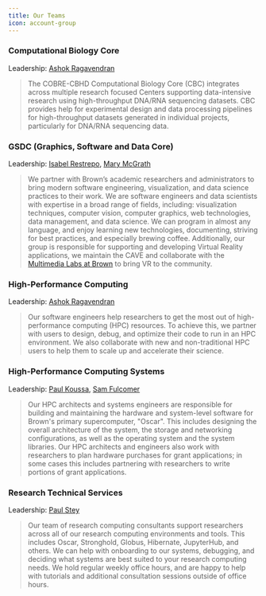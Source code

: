 ```yaml
---
title: Our Teams
icon: account-group
---
```


### Computational Biology Core
Leadership: [Ashok Ragavendran](https://directory.brown.edu/uuid/60802d0b-8f18-499a-a1f3-5f9b24c390e4)
>The COBRE-CBHD Computational Biology Core (CBC) integrates across multiple research focused Centers supporting data-intensive research using high-throughput DNA/RNA sequencing datasets. CBC provides help for experimental design and data processing pipelines for high-throughput datasets generated in individual projects, particularly for DNA/RNA sequencing data.

### GSDC (Graphics, Software and Data Core)
Leadership: [Isabel Restrepo](https://directory.brown.edu/uuid/cb8b0a49-ef4b-66e7-5ccc-6689493e8ace), [Mary McGrath](https://directory.brown.edu/uuid/fa814738-23c5-42b9-a63c-1ea789f3d1eb)
>We partner with Brown’s academic researchers and administrators to bring modern software engineering, visualization, and data science practices to their work. We are software engineers and data scientists with expertise in a broad range of fields, including: visualization techniques, computer vision, computer graphics, web technologies, data management, and data science. We can program in almost any language, and enjoy learning new technologies, documenting, striving for best practices, and especially brewing coffee. Additionally, our group is responsible for supporting and developing Virtual Reality applications, we maintain the CAVE and collaborate with the [Multimedia Labs at Brown](https://sites.google.com/brown.edu/multimedia-labs-new-site/home) to bring VR to the community. 

### High-Performance Computing
Leadership: [Ashok Ragavendran](https://directory.brown.edu/uuid/60802d0b-8f18-499a-a1f3-5f9b24c390e4)
>Our software engineers help researchers to get the most out of high-performance computing (HPC) resources. To achieve this, we partner with users to design, debug, and optimize their code to run in an HPC environment. We also collaborate with new and non-traditional HPC users to help them to scale up and accelerate their science.

### High-Performance Computing Systems
Leadership: [Paul Koussa](https://directory.brown.edu/uuid/c67a6c91-53f3-3502-8fcb-006770f4d76e), [Sam Fulcomer](https://directory.brown.edu/uuid/0d83d4b5-85a5-62fc-44a3-81eaff49e183)
>Our HPC architects and systems engineers are responsible for building and maintaining the hardware and system-level software for Brown's primary supercomputer, "Oscar". This includes designing the overall architecture of the system, the storage and networking configurations, as well as the operating system and the system libraries. Our HPC architects and engineers also work with researchers to plan hardware purchases for grant applications; in some cases this includes partnering with researchers to write portions of grant applications. 

### Research Technical Services
Leadership: [Paul Stey](https://directory.brown.edu/uuid/0525f19f-d156-4c47-a2e1-8b4e904a2e84)
>Our team of research computing consultants support researchers across all of our research computing environments and tools. This includes Oscar, Stronghold, Globus, Hibernate, JupyterHub, and others. We can help with onboarding to our systems, debugging, and deciding what systems are best suited to your research computing needs. We hold regular weekly office hours, and are happy to help with tutorials and additional consultation sessions outside of office hours. 
